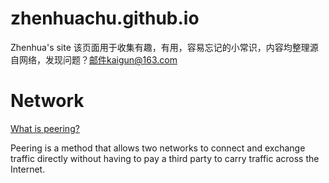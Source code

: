 # zhenhuachu.github.io
Zhenhua's site
该页面用于收集有趣，有用，容易忘记的小常识，内容均整理源自网络，发现问题？邮件kaigun@163.com

# Network
[What is peering?](https://blog.stackpath.com/peering/)

Peering is a method that allows two networks to connect and exchange traffic directly without having to pay a third party to carry traffic across the Internet.
